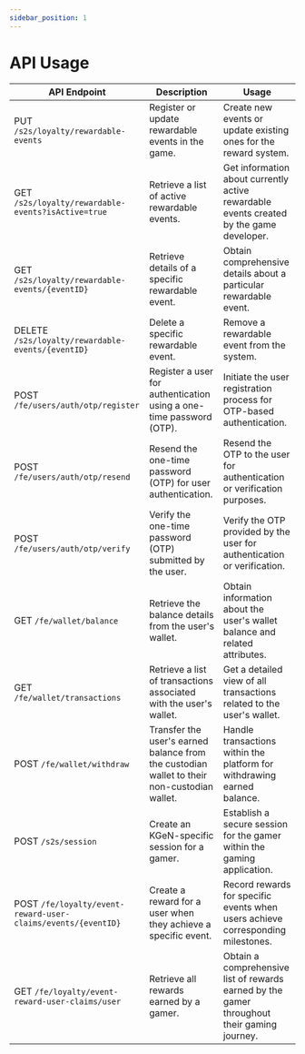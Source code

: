 ```yaml
---
sidebar_position: 1
---
```

# API Usage

| API Endpoint | Description | Usage |
|--------------|--------------|-------|
| PUT `/s2s/loyalty/rewardable-events` | Register or update rewardable events in the game. | Create new events or update existing ones for the reward system. |
| GET `/s2s/loyalty/rewardable-events?isActive=true` | Retrieve a list of active rewardable events. | Get information about currently active rewardable events created by the game developer. |
| GET `/s2s/loyalty/rewardable-events/{eventID}` | Retrieve details of a specific rewardable event. | Obtain comprehensive details about a particular rewardable event. |
| DELETE `/s2s/loyalty/rewardable-events/{eventID}` | Delete a specific rewardable event. | Remove a rewardable event from the system. |
| POST `/fe/users/auth/otp/register` | Register a user for authentication using a one-time password (OTP). | Initiate the user registration process for OTP-based authentication. |
| POST `/fe/users/auth/otp/resend` | Resend the one-time password (OTP) for user authentication. | Resend the OTP to the user for authentication or verification purposes. |
| POST `/fe/users/auth/otp/verify` | Verify the one-time password (OTP) submitted by the user. | Verify the OTP provided by the user for authentication or verification. |
| GET `/fe/wallet/balance` | Retrieve the balance details from the user's wallet. | Obtain information about the user's wallet balance and related attributes. |
| GET `/fe/wallet/transactions` | Retrieve a list of transactions associated with the user's wallet. | Get a detailed view of all transactions related to the user's wallet. |
| POST `/fe/wallet/withdraw` | Transfer the user's earned balance from the custodian wallet to their non-custodian wallet. | Handle transactions within the platform for withdrawing earned balance. |
| POST `/s2s/session` | Create an KGeN-specific session for a gamer. | Establish a secure session for the gamer within the gaming application. |
| POST `/fe/loyalty/event-reward-user-claims/events/{eventID}` | Create a reward for a user when they achieve a specific event. | Record rewards for specific events when users achieve corresponding milestones. |
| GET `/fe/loyalty/event-reward-user-claims/user` | Retrieve all rewards earned by a gamer. | Obtain a comprehensive list of rewards earned by the gamer throughout their gaming journey. |